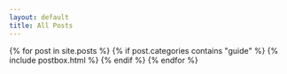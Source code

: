 ```yaml
---
layout: default
title: All Posts
---
```



<div class="masonrygrid row all listrecent">
    {% for post in site.posts %}
      {% if post.categories contains "guide" %}
        {% include postbox.html %}
      {% endif %}
    {% endfor %}
</div>
